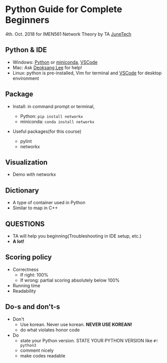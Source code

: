 # Python Guide for Complete Beginners

4th. Oct. 2018 for IMEN561 Network Theory by TA [JuneTech](mailto:hongjt3000@postech.ac.kr)

## Python & IDE

- Windows:  [Python](https://www.python.org/downloads/) or [miniconda](https://conda.io/miniconda.html), [VSCode](https://code.visualstudio.com/)
- Mac:      Ask [Deoksang Lee](mailto:duksang4834@postech.ac.kr) for help!
- Linux:    python is pre-installed, Vim for terminal and [VSCode](https://code.visualstudio.com/) for desktop environment

## Package

- Install: in command prompt or terminal,
  - Python: `pip install networkx`
  - miniconda: `conda install networkx`

- Useful packages(for this course)
  - pylint
  - networkx

## Visualization

- Demo with networkx

## Dictionary

- A type of container used in Python
- Similar to map in C++

## QUESTIONS

- TA will help you beginning(Troubleshooting in IDE setup, etc.)
- **A lot!**

## Scoring policy

- Correctness
  - If right: 100%
  - If wrong: partial scoring absolutely below 100%
- Running time
- Readability

## Do-s and don't-s

- Don't
  - Use korean. Never use korean. **NEVER USE KOREAN!**
  - do what violates honor code
- Do
  - state your Python version. STATE YOUR PYTHON VERSION like `#! python3`
  - comment nicely
  - make codes readable